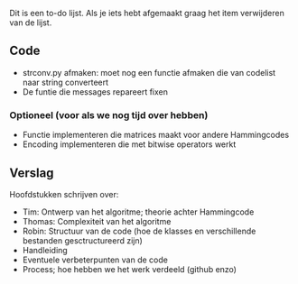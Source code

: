 Dit is een to-do lijst. Als je iets hebt afgemaakt graag het item verwijderen van de lijst.

## Code
+ strconv.py afmaken: moet nog een functie afmaken die van codelist naar string converteert
+ De funtie die messages repareert fixen
### Optioneel (voor als we nog tijd over hebben)
+ Functie implementeren die matrices maakt voor andere Hammingcodes
+ Encoding implementeren die met bitwise operators werkt

## Verslag
Hoofdstukken schrijven over:
+ Tim: Ontwerp van het algoritme; theorie achter Hammingcode
+ Thomas: Complexiteit van het algoritme
+ Robin: Structuur van de code (hoe de klasses en verschillende bestanden gesctructureerd zijn)
+ Handleiding
+ Eventuele verbeterpunten van de code
+ Process; hoe hebben we het werk verdeeld (github enzo)

